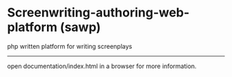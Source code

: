 Screenwriting-authoring-web-platform (sawp)
====

php written platform for writing screenplays

------------------

open documentation/index.html in a browser for more information.